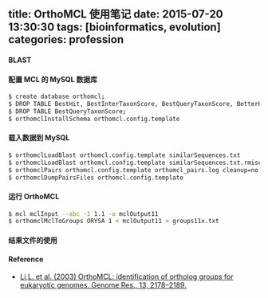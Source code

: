 title: OrthoMCL 使用笔记
date: 2015-07-20 13:30:30
tags: [bioinformatics, evolution] 
categories: profession
---


#### BLAST

#### 配置 MCL 的 MySQL 数据库


``` bash
$ create database orthomcl;
$ DROP TABLE BestHit, BestInterTaxonScore, BestQueryTaxonScore, BetterHit, CoOrthNotOrtholog, CoOrtholog, CoOrthologAvgScore, CoOrthologCandidate, CoOrthologTaxon, CoOrthologTemp, InParalog, InParalog2Way, InParalogAvgScore, InParalogOrtholog, InParalogTaxonAvg, InParalogTemp, InplgOrthTaxonAvg, InplgOrthoInplg, InterTaxonMatch, Ortholog, Ortholog2Way, OrthologAvgScore, OrthologTaxon, OrthologTemp, OrthologUniqueId, SimilarSequences, UniqSimSeqsQueryId;
$ DROP TABLE BestQueryTaxonScore;
$ orthomclInstallSchema orthomcl.config.template
```
#### 载入数据到 MySQL

``` bash
$ orthomclLoadBlast orthomcl.config.template similarSequences.txt
$ orthomclLoadBlast orthomcl.config.template similarSequences.txt.rmisoform
$ orthomclPairs orthomcl.config.template orthomcl_pairs.log cleanup=no
$ orthomclDumpPairsFiles orthomcl.config.template
```

#### 运行 OrthoMCL

``` bash
$ mcl mclInput --abc -I 1.1 -o mclOutput11
$ orthomclMclToGroups ORYSA 1 < mclOutput11 > groups11x.txt
```

#### 结果文件的使用



#### Reference
- [Li,L. et al. (2003) OrthoMCL: identification of ortholog groups for eukaryotic genomes. Genome Res., 13, 2178–2189.](http://www.ncbi.nlm.nih.gov/pubmed/?term=12952885)





